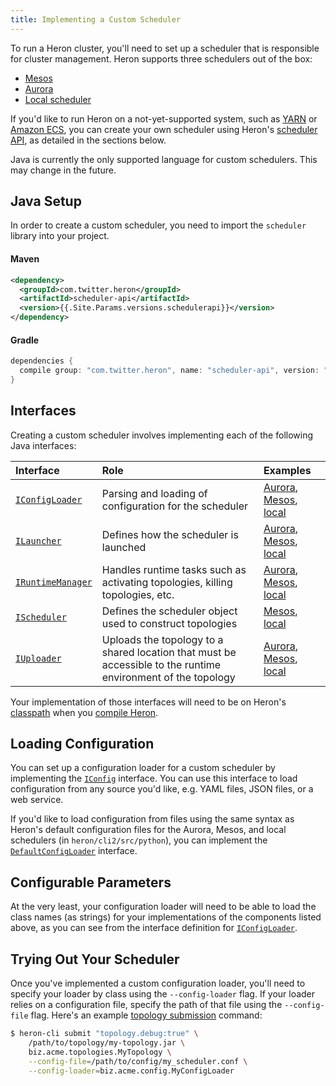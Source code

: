 ```yaml
---
title: Implementing a Custom Scheduler
---
```


To run a Heron cluster, you'll need to set up a scheduler that is responsible
for cluster management. Heron supports three schedulers out of the box:

* [Mesos](../../operators/deployment/mesos)
* [Aurora](../../operators/deployment/aurora)
* [Local scheduler](../../operators/deployment/local)

If you'd like to run Heron on a not-yet-supported system, such as
[YARN](https://hadoop.apache.org/docs/current/hadoop-yarn/hadoop-yarn-site/YARN.html)
or [Amazon ECS](https://aws.amazon.com/ecs/), you can create your own scheduler
using Heron's [scheduler API](../api/scheduler/index.html), as detailed in the
sections below.

Java is currently the only supported language for custom schedulers. This may
change in the future.

## Java Setup

In order to create a custom scheduler, you need to import the `scheduler`
library into your project.

#### Maven

```xml
<dependency>
  <groupId>com.twitter.heron</groupId>
  <artifactId>scheduler-api</artifactId>
  <version>{{.Site.Params.versions.schedulerapi}}</version>
</dependency>
```
#### Gradle

```groovy
dependencies {
  compile group: "com.twitter.heron", name: "scheduler-api", version: "{{.Site.Params.versions.schedulerapi}}"
}
```

## Interfaces

Creating a custom scheduler involves implementing each of the following Java
interfaces:

Interface | Role | Examples
:-------- |:---- |:--------
[`IConfigLoader`](../api/scheduler/com/twitter/heron/scheduler/api/IConfigLoader.html) | Parsing and loading of configuration for the scheduler | [Aurora](../api/scheduler/com/twitter/heron/scheduler/aurora/AuroraConfigLoader.html), [Mesos](../api/scheduler/com/twitter/heron/scheduler/mesos/MesosConfigLoader.html), [local](../api/scheduler/com/twitter/heron/scheduler/local/LocalConfigLoader.html)
[`ILauncher`](../api/scheduler/com/twitter/heron/scheduler/api/ILauncher.html) | Defines how the scheduler is launched | [Aurora](../api/scheduler/com/twitter/heron/scheduler/aurora/AuroraLauncher.html), [Mesos](../api/scheduler/com/twitter/heron/scheduler/mesos/MesosLauncher.html), [local](../api/scheduler/com/twitter/heron/scheduler/local/LocalLauncher.html)
[`IRuntimeManager`](../api/scheduler/com/twitter/heron/scheduler/api/IRuntimeManager.html) | Handles runtime tasks such as activating topologies, killing topologies, etc. | [Aurora](../api/scheduler/com/twitter/heron/scheduler/aurora/AuroraTopologyRuntimeManager.html), [Mesos](../api/scheduler/com/twitter/heron/scheduler/mesos/MesosTopologyRuntimeManager.html), [local](../api/scheduler/com/twitter/heron/scheduler/local/LocalTopologyRuntimeManager.html)
[`IScheduler`](../api/scheduler/com/twitter/heron/scheduler/api/IScheduler.html) | Defines the scheduler object used to construct topologies | [Mesos](../api/scheduler/com/twitter/heron/scheduler/mesos/MesosScheduler.html), [local](../api/scheduler/com/twitter/heron/scheduler/local/LocalScheduler.html)
[`IUploader`](../api/scheduler/com/twitter/heron/scheduler/api/IUploader.html) | Uploads the topology to a shared location that must be accessible to the runtime environment of the topology | [Aurora](), [Mesos](), [local](../api/scheduler/com/twitter/heron/scheduler/local/LocalUploader.html)

Your implementation of those interfaces will need to be on Heron's
[classpath](https://docs.oracle.com/javase/tutorial/essential/environment/paths.html)
when you [compile Heron](../../developers/compiling).

## Loading Configuration

You can set up a configuration loader for a custom scheduler by implementing the
[`IConfig`](../api/scheduler/com/twitter/heron/scheduler/api/IConfig.html)
interface. You can use this interface to load configuration from any source
you'd like, e.g. YAML files, JSON files, or a web service.

If you'd like to load configuration from files using the same syntax as Heron's
default configuration files for the Aurora, Mesos, and local schedulers (in
`heron/cli2/src/python`), you can implement the
[`DefaultConfigLoader`](../api/scheduler/com/twitter/heron/scheduler/util/DefaultConfigLoader.html)
interface.

## Configurable Parameters

At the very least, your configuration loader will need to be able to load the
class names (as strings) for your implementations of the components listed
above, as you can see from the interface definition for
[`IConfigLoader`](../api/scheduler/com/twitter/heron/scheduler/api/IConfigLoader.html).

## Trying Out Your Scheduler

Once you've implemented a custom configuration loader, you'll need to specify
your loader by class using the `--config-loader` flag. If your loader relies on
a configuration file, specify the path of that file using the `--config-file`
flag. Here's an example [topology
submission](../operators/heron-cli.html#submitting-a-topology) command:

```bash
$ heron-cli submit "topology.debug:true" \
    /path/to/topology/my-topology.jar \
    biz.acme.topologies.MyTopology \
    --config-file=/path/to/config/my_scheduler.conf \
    --config-loader=biz.acme.config.MyConfigLoader
```
